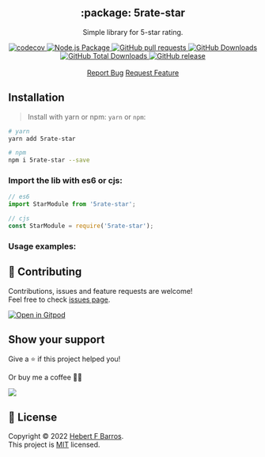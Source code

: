 <h2 align="center">:package: 5rate-star</h2>
 <p align="center">Simple library for 5-star rating.</p>
  <p align="center">
    <a href="https://codecov.io/gh/hebertcisco/5rate-star">
      <img alt="codecov" src="https://codecov.io/gh/hebertcisco/5rate-star/branch/main/graph/badge.svg?token=GBC8TYYOBB" />
    </a>
    <a href="https://github.com/hebertcisco/5rate-star/actions/workflows/npm-publish.yml">
      <img alt="Node.js Package" src="https://github.com/hebertcisco/5rate-star/actions/workflows/npm-publish.yml/badge.svg" />
    </a>
    <a href="https://github.com/hebertcisco/5rate-star/pulls">
      <img alt="GitHub pull requests" src="https://img.shields.io/github/issues-pr/hebertcisco/5rate-star?style=flat&color=336791" />
    </a>
     <a href="https://github.com/hebertcisco/5rate-star">
      <img alt="GitHub Downloads" src="https://img.shields.io/npm/dw/5rate-star?style=flat&color=336791" />
    </a>
    <a href="https://github.com/hebertcisco/5rate-star">
      <img alt="GitHub Total Downloads" src="https://img.shields.io/npm/dt/5rate-star?color=336791&label=Total%20downloads" />
    </a>
    <a href="https://github.com/hebertcisco/5rate-star">
      <img alt="GitHub release" src="https://img.shields.io/github/release/hebertcisco/5rate-star.svg?style=flat&color=336791" />
    </a>
    <br />
    <br />
  <a href="https://github.com/hebertcisco/5rate-star/issues/new/choose">Report Bug</a>
  <a href="https://github.com/hebertcisco/5rate-star/issues/new/choose">Request Feature</a>
 </p>
    
## Installation

> Install with yarn or npm: `yarn` or `npm`:

```bash
# yarn
yarn add 5rate-star
```

```bash
# npm
npm i 5rate-star --save
```

### Import the lib with es6 or cjs:

```mjs
// es6
import StarModule from '5rate-star';
```

```cjs
// cjs
const StarModule = require('5rate-star');
```

### Usage examples:

## 🤝 Contributing

Contributions, issues and feature requests are welcome!<br />Feel free to check [issues page](issues).

[![Open in Gitpod](https://gitpod.io/button/open-in-gitpod.svg)](https://gitpod.io/#https://github.com/hebertcisco/5rate-star)

## Show your support

Give a ⭐️ if this project helped you!

Or buy me a coffee 🙌🏾

<a href="https://www.buymeacoffee.com/hebertcisco">
    <img src="https://img.buymeacoffee.com/button-api/?text=Buy me a coffee&emoji=&slug=hebertcisco&button_colour=FFDD00&font_colour=000000&font_family=Inter&outline_colour=000000&coffee_colour=ffffff" />
</a>

## 📝 License

Copyright © 2022 [Hebert F Barros](https://github.com/hebertcisco).<br />
This project is [MIT](LICENSE) licensed.
